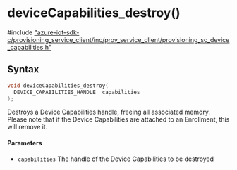 # deviceCapabilities_destroy()

\#include ["azure-iot-sdk-c/provisioning_service_client/inc/prov_service_client/provisioning_sc_device_capabilities.h"](../iot-c-ref-provisioning-sc-device-capabilities-h.md)  

## Syntax

```C
void deviceCapabilities_destroy(
  DEVICE_CAPABILITIES_HANDLE  capabilities
);

```

Destroys a Device Capabilities handle, freeing all associated memory. Please note that if the Device Capabilities are attached to an Enrollment, this will remove it.

#### Parameters
* `capabilities` The handle of the Device Capabilities to be destroyed

